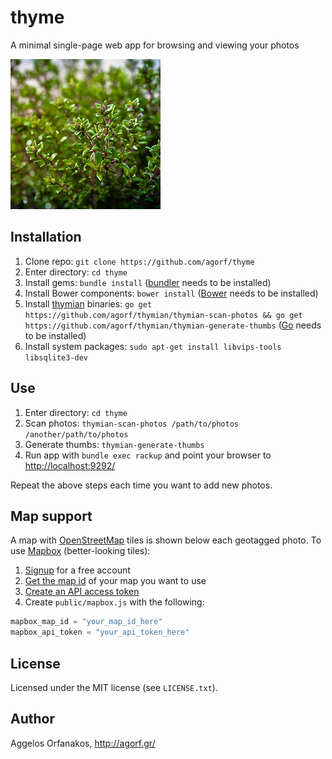 # thyme

A minimal single-page web app for browsing and viewing your photos

<a href="https://www.flickr.com/photos/infobunny/7093903557"
title="thyme by poppet with a camera, on Flickr"><img
src="https://raw.githubusercontent.com/agorf/thyme/master/thyme.jpg" width="240"
height="240" alt="thyme"></a>

## Installation

1. Clone repo: `git clone https://github.com/agorf/thyme`
1. Enter directory: `cd thyme`
1. Install gems: `bundle install` ([bundler][] needs to be installed)
1. Install Bower components: `bower install` ([Bower][] needs to be installed)
1. Install [thymian][] binaries: `go get
   https://github.com/agorf/thymian/thymian-scan-photos && go get
   https://github.com/agorf/thymian/thymian-generate-thumbs`
   ([Go][] needs to be installed)
1. Install system packages: `sudo apt-get install libvips-tools libsqlite3-dev`

[bundler]: https://rubygems.org/gems/bundler
[Bower]: http://bower.io/
[thymian]: https://github.com/agorf/thymian
[Go]: http://golang.org/

## Use

1. Enter directory: `cd thyme`
1. Scan photos: `thymian-scan-photos /path/to/photos /another/path/to/photos`
1. Generate thumbs: `thymian-generate-thumbs`
1. Run app with `bundle exec rackup` and point your browser to
   <http://localhost:9292/>

Repeat the above steps each time you want to add new photos.

## Map support

A map with [OpenStreetMap][] tiles is shown below each geotagged photo. To use
[Mapbox][] (better-looking tiles):

1. [Signup][Mapbox] for a free account
1. [Get the map id][map_id] of your map you want to use
1. [Create an API access token][token]
1. Create `public/mapbox.js` with the following:

```javascript
mapbox_map_id = "your_map_id_here"
mapbox_api_token = "your_api_token_here"
```

[OpenStreetMap]: http://www.openstreetmap.org/
[Mapbox]: https://www.mapbox.com/
[map_id]: https://www.mapbox.com/help/define-map-id/
[token]: https://www.mapbox.com/help/create-api-access-token/

## License

Licensed under the MIT license (see `LICENSE.txt`).

## Author

Aggelos Orfanakos, <http://agorf.gr/>
